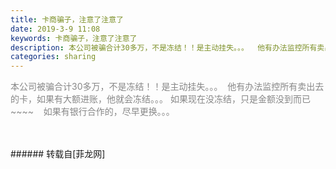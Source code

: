```yaml
---
title: 卡商骗子，注意了注意了
date: 2019-3-9 11:08
keywords: 卡商骗子，注意了注意了
description: 本公司被骗合计30多万，不是冻结！！是主动挂失。。。  他有办法监控所有卖出去的卡，如果有大额进账，他就会冻结。。。 如果现在没冻结，只是金额没到而已~~~~    如果有银行合作的，尽早更换。。。          
categories: sharing
---
```

<td class="t_f" id="postmessage_3187388">

<font style="color:rgb(135, 135, 135)"><font style="background-color:transparent"><font face="Tahoma,">本公司被骗合计30多万，不是冻结！！是主动挂失。。。  他有办法监控所有卖出去的卡，如果有大额进账，他就会冻结。。。 如果现在没冻结，只是金额没到而已~~~~    如果有银行合作的，尽早更换。。。          </font></font></font><br/>
<font style="color:rgb(135, 135, 135)"><font style="background-color:transparent"></font></font><br/>
<br/>
</td>
###### 转载自[菲龙网]